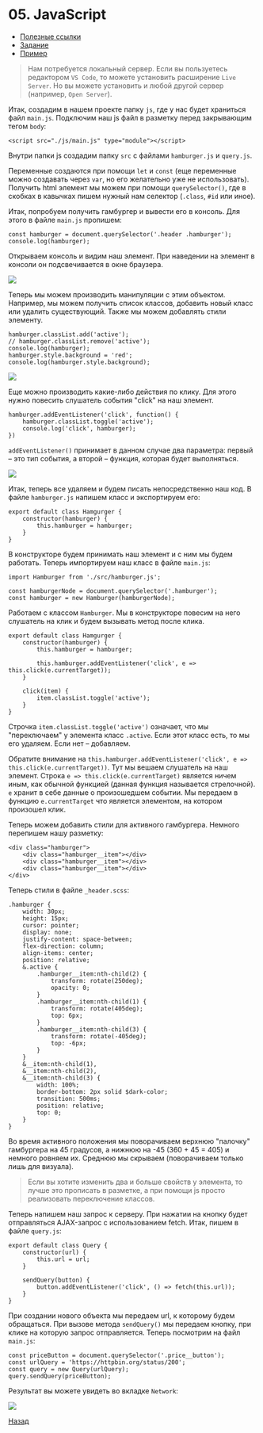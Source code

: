 # 05. JavaScript

* [Полезные ссылки](./read.md)
* [Задание](./task.md)
* [Пример](./example)

> Нам потребуется локальный сервер. Если вы пользуетесь редактором `VS Code`, то можете установить расширение `Live Server`. Но вы можете установить и любой другой сервер (например, `Open Server`).

Итак, создадим в нашем проекте папку `js`, где у нас будет храниться файл `main.js`. Подключим наш js файл в разметку перед закрывающим тегом `body`:

```
<script src="./js/main.js" type="module"></script>
```

Внутри папки js создадим папку `src` с файлами `hamburger.js` и `query.js`.

Переменные создаются при помощи `let` и `const` (еще переменные можно создавать через `var`, но его желательно уже не использовать). Получить html элемент мы можем при помощи `querySelector()`, где в скобках в кавычках пишем нужный нам селектор (`.class`, `#id` или иное).

Итак, попробуем получить гамбургер и вывести его в консоль. Для этого в файле `main.js` пропишем:

```
const hamburger = document.querySelector('.header .hamburger');
console.log(hamburger);
```

Открываем консоль и видим наш элемент. При наведении на элемент в консоли он подсвечивается в окне браузера.

<img src="./img/1.png" style="margin: 0 auto; display: block">

Теперь мы можем производить манипуляции с этим объектом. Например, мы можем получить список классов, добавить новый класс или удалить существующий. Также мы можем добавлять стили элементу.

```
hamburger.classList.add('active');
// hamburger.classList.remove('active');
console.log(hamburger);
hamburger.style.background = 'red';
console.log(hamburger.style.background);
```

<img src="./img/2.png" style="margin: 0 auto; display: block">

Еще можно производить какие-либо действия по клику. Для этого нужно повесить слушатель события "click" на наш элемент.

```
hamburger.addEventListener('click', function() {
    hamburger.classList.toggle('active');
    console.log('click', hamburger);
})
```

`addEventListener()` принимает в данном случае два параметра: первый – это тип события, а второй – функция, которая будет выполняться.

<img src="./img/3.png" style="margin: 0 auto; display: block">

Итак, теперь все удаляем и будем писать непосредственно наш код. В файле `hamburger.js` напишем класс и экспортируем его:

```
export default class Hamgurger {
    constructor(hamburger) {
        this.hamburger = hamburger;
    }
}
```

В конструкторе будем принимать наш элемент и с ним мы будем работать. Теперь импортируем наш класс в файле `main.js`:

```
import Hamburger from './src/hamburger.js';

const hamburgerNode = document.querySelector('.hamburger');
const hamburger = new Hamburger(hamburgerNode);
```

Работаем с классом `Hamburger`. Мы в конструкторе повесим на него слушатель на клик и будем вызывать метод после клика.

```
export default class Hamgurger {
    constructor(hamburger) {
        this.hamburger = hamburger;

        this.hamburger.addEventListener('click', e => this.click(e.currentTarget));
    }

    click(item) {
        item.classList.toggle('active');
    }
}
```

Строчка `item.classList.toggle('active')` означает, что мы "переключаем" у элемента класс `.active`. Если этот класс есть, то мы его удаляем. Если нет – добавляем.

Обратите внимание на `this.hamburger.addEventListener('click', e => this.click(e.currentTarget))`. Тут мы вешаем слушатель на наш элемент. Строка `e => this.click(e.currentTarget)` является ничем иным, как обычной функцией (данная функция называется стрелочной). `e` хранит в себе данные о произошедшем событии. Мы передаем в функцию `e.currentTarget` что является элементом, на котором произошел клик.

Теперь можем добавить стили для активного гамбургера. Немного перепишем нашу разметку:

```
<div class="hamburger">
    <div class="hamburger__item"></div>
    <div class="hamburger__item"></div>
    <div class="hamburger__item"></div>
</div>
```

Теперь стили в файле `_header.scss`:

```
.hamburger {
    width: 30px;
    height: 15px;
    cursor: pointer;
    display: none;
    justify-content: space-between;
    flex-direction: column;
    align-items: center;
    position: relative;
    &.active {
        .hamburger__item:nth-child(2) {
            transform: rotate(250deg);
            opacity: 0;
        }
        .hamburger__item:nth-child(1) {
            transform: rotate(405deg);
            top: 6px;
        }
        .hamburger__item:nth-child(3) {
            transform: rotate(-405deg);
            top: -6px;
        }
    }
    &__item:nth-child(1),
    &__item:nth-child(2),
    &__item:nth-child(3) {
        width: 100%;
        border-bottom: 2px solid $dark-color;
        transition: 500ms;
        position: relative;
        top: 0;
    }
}
```

Во время активного положения мы поворачиваем верхнюю "палочку" гамбургера на 45 градусов, а нижнюю на -45 (360 + 45 = 405) и немного ровняем их. Среднюю мы скрываем (поворачиваем только лишь для визуала).

> Если вы хотите изменить два и больше свойств у элемента, то лучше это прописать в разметке, а при помощи js просто реализовать переключение классов.

Теперь напишем наш запрос к серверу. При нажатии на кнопку будет отправляться AJAX-запрос с использованием fetch. Итак, пишем в файле `query.js`:

```
export default class Query {
    constructor(url) {
        this.url = url;
    }

    sendQuery(button) {
        button.addEventListener('click', () => fetch(this.url));
    }
}
```

При создании нового объекта мы передаем url, к которому будем обращаться. При вызове метода `sendQuery()` мы передаем кнопку, при клике на которую запрос отправляется. Теперь посмотрим на файл `main.js`:

```
const priceButton = document.querySelector('.price__button');
const urlQuery = 'https://httpbin.org/status/200';
const query = new Query(urlQuery);
query.sendQuery(priceButton);
```

Результат вы можете увидеть во вкладке `Network`:

<img src="./img/4.png" style="margin: 0 auto; display: block">

[Назад](./../README.md)
